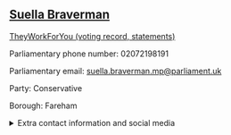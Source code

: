 ## <a href="https://members.parliament.uk/member/4475/contact">Suella Braverman</a>

<a href="https://www.theyworkforyou.com/mp/25272/suella_braverman/fareham">TheyWorkForYou (voting record, statements)</a> 

Parliamentary phone number: 02072198191 

Parliamentary email: suella.braverman.mp@parliament.uk 

Party: Conservative 

Borough: Fareham 

<details><summary>Extra contact information and social media</summary> 
<li>Website: https://www.suellabraverman.co.uk/</li>
<li>Twitter: https://twitter.com/suellabraverman</li>
<li>Constituency office phone number: 01329233573</li>
<li>Constituency office email:</li>
<li>Facebook:</li>
<li>Instagram:</li>
<li>Youtube:</li>
<li>Linkedin:</li>
<li>Government department phone number:</li>
<li>Government department email:</li>
<li>Threads:</li>
<li>Party office phone number:</li>
<li>Party office email:</li>
<li>Tiktok:</li>
</details>